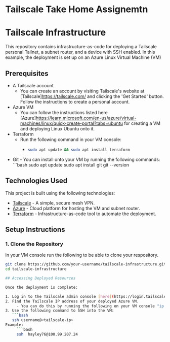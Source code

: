 # Tailscale Take Home Assignemtn
# Tailscale Infrastructure

This repository contains infrastructure-as-code for deploying a Tailscale personal Tailnet, a subnet router, and a device with SSH enabled. In this example, the deployment is set up on an Azure Linux Virtual Machine (VM)

## Prerequisites

- A Tailscale account
     - You can create an account by visiting Tailscale's website at [Tailscale]https://tailscale.com/ and clicking the 'Get Started' button. Follow the instructions to create a personal account.
- Azure VM
     - You can follow the instructions listed here [Azure]https://learn.microsoft.com/en-us/azure/virtual-machines/linux/quick-create-portal?tabs=ubuntu for creating a VM and deploying Linux Ubuntu onto it.
- Terraform
    - Run the following command in your VM console:
      - ```bash
        sudo apt update && sudo apt install terraform
- Git
      - You can install onto your VM by running the following commands:
           ```bash
            sudo apt update
            sudo apt install git
            git --version

## Technologies Used

This project is built using the following technologies:

- [Tailscale](https://tailscale.com/) - A simple, secure mesh VPN.
- [Azure](https://azure.microsoft.com/) - Cloud platform for hosting the VM and subnet router.
- [Terraform](https://terraform.io/) - Infrastructure-as-code tool to automate the deployment.

## Setup Instructions

### 1. Clone the Repository

In your VM console run the following to be able to clone your respository.
```bash
git clone https://github.com/your-username/tailscale-infrastructure.git
cd tailscale-infrastructure

## Accessing Deployed Resources

Once the deployment is complete:

1. Log in to the Tailscale admin console [here](https://login.tailscale.com/).
2. Find the Tailscale IP address of your deployed Azure VM.
     - You can do this by running the following on your VM console "ip addr show tailscale0" or you can find the IP address on your Tailscale Admin Console under the Addresses column.
3. Use the following command to SSH into the VM:
   ```bash
   ssh username@<tailscale-ip>
Example:
     ```bash
     ssh  hayley76@100.99.207.24
